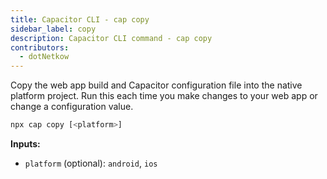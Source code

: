 ```yaml
---
title: Capacitor CLI - cap copy
sidebar_label: copy
description: Capacitor CLI command - cap copy
contributors:
  - dotNetkow
---
```


Copy the web app build and Capacitor configuration file into the native platform project. Run this each time you make changes to your web app or change a configuration value.

```bash
npx cap copy [<platform>]
```

<strong>Inputs:</strong>

- `platform` (optional): `android`, `ios`

